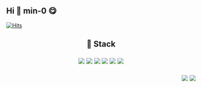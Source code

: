 Hi 👋 min-0 😋
---
[![Hits](https://hits.seeyoufarm.com/api/count/incr/badge.svg?url=https%3A%2F%2Fgithub.com%2Fmin-0&count_bg=%23555555&title_bg=%23323232&icon=github.svg&icon_color=%23FFFFFF&title=hits&edge_flat=false)](https://hits.seeyoufarm.com)
<!-- [![min0's GitHub stats](https://github-readme-stats-git-masterrstaa-rickstaa.vercel.app/api?username=min-0&show_icons=true&theme=radical&count_private=true)](https://github.com/anuraghazra/github-readme-stats) -->
<!--![Top Langs](https://github-readme-stats.vercel.app/api/top-langs/?username=min-0&layout=compact&theme=dracula) //개발 언어 표-->

<h2 align="center"> 🎨 Stack <br> </p>
 
  <img src="https://img.shields.io/badge/Java-007396?style=round-square&logo=java&logoColor=white"/> <img src="https://img.shields.io/badge/Spring Boot-6DB33F?style=round-square&logo=Spring Boot&logoColor=white"/>
  <img src="https://img.shields.io/badge/Android Studio-3DDC84?style=round-square&logo=Android Studio&logoColor=white"/> <img src="https://img.shields.io/badge/MongoDB-47A248?style=round-square&logo=MongoDB&logoColor=white"/> 
  <img src="https://img.shields.io/badge/MySQL-4479A1?style=round-square&logo=MySQL&logoColor=white"/> <img src="https://img.shields.io/badge/Figma-F24E1E?style=round-square&logo=Figma&logoColor=white"/>
  

<p align="right">
<a href="https://min-0.tistory.com/"><img src="https://img.shields.io/badge/My tech blog-323232?style=round-square&logo=GitHub Sponsors&logoColor=white&link=https://min-0.tistory.com"/></a>
<a href="https://www.instagram.com/m.__.y01/" target="_blank"><img src="https://img.shields.io/badge/Instagram-323232?style=round-square&logo=Instagram&logoColor=white"/></a>
<!-- ### 🎸 Etc .. -->


<!--
**min-0/min-0** is a ✨ _special_ ✨ repository because its `README.md` (this file) appears on your GitHub profile.

Here are some ideas to get you started:

- 🔭 I’m currently working on ...
- 🌱 I’m currently learning ...
- 👯 I’m looking to collaborate on ...
- 🤔 I’m looking for help with ...
- 💬 Ask me about ...
- 📫 How to reach me: ...
- 😄 Pronouns: ...
- ⚡ Fun fact: ...
-->

